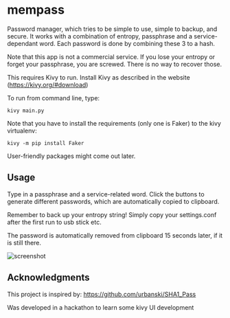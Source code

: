 # mempass

Password manager, which tries to be simple to use, simple to backup, and secure. It works with a combination of entropy, passphrase and a service-dependant word. Each password is done by combining these 3 to a hash.

Note that this app is not a commercial service. If you lose your entropy or forget your passphrase, you are screwed. There is no way to recover those.

This requires Kivy to run. Install Kivy as described in the website (https://kivy.org/#download)

To run from command line, type:

    kivy main.py

Note that you have to install the requirements (only one is Faker) to the kivy virtualenv:

    kivy -m pip install Faker

User-friendly packages might come out later.

## Usage

Type in a passphrase and a service-related word. Click the buttons to generate different passwords, which are automatically copied to clipboard.

Remember to back up your entropy string! Simply copy your settings.conf after the first run to usb stick etc.

The password is automatically removed from clipboard 15 seconds later, if it is still there.

![screenshot](https://raw.githubusercontent.com/kangasbros/mempass/master/mempass_screenshot.png "Press the various buttons to generate deterministic content.")

## Acknowledgments

This project is inspired by: https://github.com/urbanski/SHA1_Pass

Was developed in a hackathon to learn some kivy UI development
